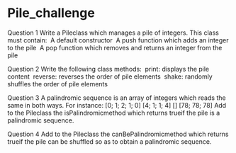 # Pile_challenge
Question 1
Write a Pileclass which manages a pile of integers. This class must contain:
­ A default constructor
­ A push function which adds an integer to the pile
­ A pop function which removes and returns an integer from the pile

Question 2
Write the following class methods:
­ print: displays the pile content
­ reverse: reverses the order of pile elements
­ shake: randomly shuffles the order of pile elements

Question 3
A palindromic sequence is an array of integers which reads the same in both ways. For
instance:
[0; 1; 2; 1; 0]
[4; 1; 1; 4]
[]
[78; 78; 78]
Add to the Pileclass the isPalindromicmethod which returns true​if the pile is a
palindromic sequence.

Question 4
Add to the Pileclass the canBePalindromicmethod which returns true​if the pile can be
shuffled so as to obtain a palindromic sequence.
